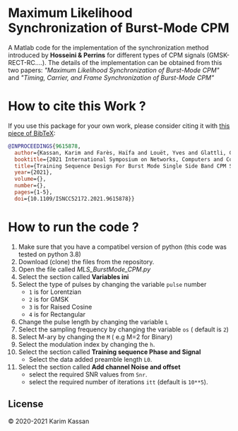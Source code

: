 
# Maximum Likelihood Synchronization of Burst-Mode CPM

A Matlab code for the implementation of the synchronization method introduced by __Hosseini & Perrins__  for different types of CPM signals (GMSK-RECT-RC....). The details of the implementation can be obtained from this two papers: _"Maximum Likelihood Synchronization of Burst-Mode CPM"_ and _"Timing, Carrier, and Frame Synchronization of Burst-Mode CPM"_


# How to cite this Work ?
If you use this package for your own work, please consider citing it with [this piece of BibTeX](DATAAIDED_SSB.bib):

```bibtex
@INPROCEEDINGS{9615878,
  author={Kassan, Karim and Farès, Haïfa and Louët, Yves and Glattli, Christian},
  booktitle={2021 International Symposium on Networks, Computers and Communications (ISNCC)}, 
  title={Training Sequence Design For Burst Mode Single Side Band CPM Synchronization}, 
  year={2021},
  volume={},
  number={},
  pages={1-5},
  doi={10.1109/ISNCC52172.2021.9615878}}
```
# How to run the code ?
1. Make sure that you have a compatibel version of python (this code was tested on python 3.8)
2. Download (clone) the files from the repository.
3. Open the file called _MLS_BurstMode_CPM.py_
4. Select the section called __Variables ini__
5. Select the type of pulses by changing the variable `pulse` number
	* `1` is for Lorentzian
	* `2` is for GMSK
	* `3` is for Raised Cosine
	* `4` is for Rectangular
6. Change the pulse length by changing the variable `L`
7. Select the sampling frequency by changing the variable `os` ( default is `2`)
8. Select M-ary by changing the `M` ( e.g M=2 for Binary)
9. Select the modulation index by changing the `h`.
10. Select the section called __Training sequence Phase and Signal__
    * Select the data added preamble length `L0`.
12. Select the section called __Add channel Noise and offset__
    * select the required SNR values from `Snr`.
    * select the required number of iterations `itt` (default is `10**5`).
## License
© 2020-2021 Karim Kassan

